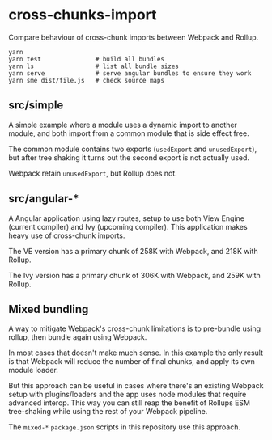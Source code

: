 # cross-chunks-import

Compare behaviour of cross-chunk imports between Webpack and Rollup.

```
yarn
yarn test               # build all bundles
yarn ls                 # list all bundle sizes
yarn serve              # serve angular bundles to ensure they work
yarn sme dist/file.js   # check source maps
```

## src/simple

A simple example where a module uses a dynamic import to another module, and both import from a common module that is side effect free.

The common module contains two exports (`usedExport` and `unusedExport`), but after tree shaking it turns out the second export is not actually used.

Webpack retain `unusedExport`, but Rollup does not.

## src/angular-*

A Angular application using lazy routes, setup to use both View Engine (current compiler) and Ivy (upcoming compiler). This application makes heavy use of cross-chunk imports.

The VE version has a primary chunk of 258K with Webpack, and 218K with Rollup.

The Ivy version has a primary chunk of 306K with Webpack, and 259K with Rollup.

## Mixed bundling

A way to mitigate Webpack's cross-chunk limitations is to pre-bundle using rollup, then bundle again using Webpack.

In most cases that doesn't make much sense. In this example the only result is that Webpack will reduce the number of final chunks, and apply its own module loader.

But this approach can be useful in cases where there's an existing Webpack setup with plugins/loaders and the app uses node modules that require advanced interop. This way you can still reap the benefit of Rollups ESM tree-shaking while using the rest of your Webpack pipeline.

The `mixed-*` `package.json` scripts in this repository use this approach.
